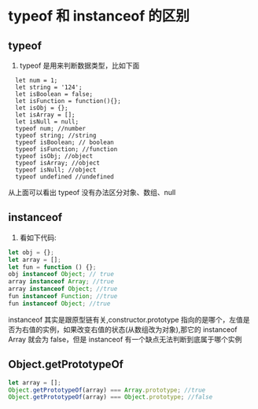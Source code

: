 # typeof 和 instanceof 的区别

## typeof

1. typeof 是用来判断数据类型，比如下面

```javascipt
  let num = 1;
  let string = '124';
  let isBoolean = false;
  let isFunction = function(){};
  let isObj = {};
  let isArray = [];
  let isNull = null;
  typeof num; //number
  typeof string; //string
  typeof isBoolean; // boolean
  typeof isFunction; //function
  typeof isObj; //object
  typeof isArray; //object
  typeof isNull; //object
  typeof undefined //undefined
```

从上面可以看出 typeof 没有办法区分对象、数组、null

## instanceof

1. 看如下代码:

```javascript
let obj = {};
let array = [];
let fun = function () {};
obj instanceof Object; // true
array instanceof Array; //true
array instanceof Object; //true
fun instanceof Function; //true
fun instanceof Object; //true
```

instanceof 其实是跟原型链有关,constructor.prototype 指向的是哪个，左值是否为右值的实例，如果改变右值的状态(从数组改为对象),那它的 instanceof Array 就会为 false，但是 instanceof 有一个缺点无法判断到底属于哪个实例

## Object.getPrototypeOf

```javascript
let array = [];
Object.getPrototypeOf(array) === Array.prototype; //true
Object.getPrototypeOf(array) === Object.prototype; //false
```

